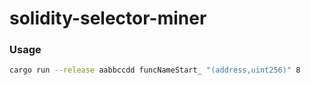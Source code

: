 # solidity-selector-miner

### Usage

```bash
cargo run --release aabbccdd funcNameStart_ "(address,uint256)" 8
```
